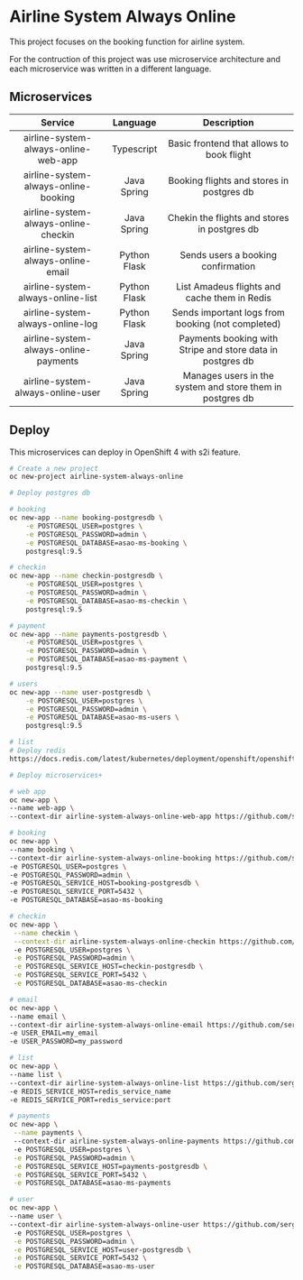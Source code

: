 # Airline System Always Online

This project focuses on the booking function for airline system. 

For the contruction of this project was use microservice architecture and each microservice was written in a different language.

## Microservices

|                Service                |   Language   |                         Description                        |
|:-------------------------------------:|:------------:|:----------------------------------------------------------:|
| airline-system-always-online-web-app  | Typescript   | Basic frontend that allows to book flight                  |
| airline-system-always-online-booking  | Java Spring  | Booking flights and stores in postgres db                  |
| airline-system-always-online-checkin  | Java Spring  | Chekin the flights and stores in postgres db               |
| airline-system-always-online-email    | Python Flask | Sends users a booking confirmation                         |
| airline-system-always-online-list     | Python Flask | List Amadeus flights and cache them in Redis               |
| airline-system-always-online-log      | Python Flask | Sends important logs from booking (not completed)          |
| airline-system-always-online-payments | Java Spring  | Payments booking with Stripe and store data in postgres db |
| airline-system-always-online-user     | Java Spring  | Manages users in the system and store them in postgres db  |

## Deploy

This microservices can deploy in OpenShift 4 with s2i feature.

```bash
# Create a new project
oc new-project airline-system-always-online

# Deploy postgres db

# booking
oc new-app --name booking-postgresdb \
    -e POSTGRESQL_USER=postgres \
    -e POSTGRESQL_PASSWORD=admin \
    -e POSTGRESQL_DATABASE=asao-ms-booking \
    postgresql:9.5

# checkin
oc new-app --name checkin-postgresdb \
    -e POSTGRESQL_USER=postgres \
    -e POSTGRESQL_PASSWORD=admin \
    -e POSTGRESQL_DATABASE=asao-ms-checkin \
    postgresql:9.5

# payment
oc new-app --name payments-postgresdb \
    -e POSTGRESQL_USER=postgres \
    -e POSTGRESQL_PASSWORD=admin \
    -e POSTGRESQL_DATABASE=asao-ms-payment \
    postgresql:9.5

# users
oc new-app --name user-postgresdb \
    -e POSTGRESQL_USER=postgres \
    -e POSTGRESQL_PASSWORD=admin \
    -e POSTGRESQL_DATABASE=asao-ms-users \
    postgresql:9.5

# list
# Deploy redis
https://docs.redis.com/latest/kubernetes/deployment/openshift/openshift-cli/

# Deploy microservices+

# web app
oc new-app \
--name web-app \
--context-dir airline-system-always-online-web-app https://github.com/sergioseks/airline-system-always-online.git

# booking
oc new-app \
--name booking \
--context-dir airline-system-always-online-booking https://github.com/sergioseks/airline-system-always-online.git \ 
-e POSTGRESQL_USER=postgres \
-e POSTGRESQL_PASSWORD=admin \
-e POSTGRESQL_SERVICE_HOST=booking-postgresdb \
-e POSTGRESQL_SERVICE_PORT=5432 \
-e POSTGRESQL_DATABASE=asao-ms-booking

# checkin
oc new-app \
 --name checkin \
 --context-dir airline-system-always-online-checkin https://github.com/sergioseks/airline-system-always-online.git
 -e POSTGRESQL_USER=postgres \
 -e POSTGRESQL_PASSWORD=admin \
 -e POSTGRESQL_SERVICE_HOST=checkin-postgresdb \
 -e POSTGRESQL_SERVICE_PORT=5432 \
 -e POSTGRESQL_DATABASE=asao-ms-checkin

# email
oc new-app \
--name email \
--context-dir airline-system-always-online-email https://github.com/sergioseks/airline-system-always-online.git
-e USER_EMAIL=my_email
-e USER_PASSWORD=my_password

# list
oc new-app \
--name list \
--context-dir airline-system-always-online-list https://github.com/sergioseks/airline-system-always-online.git
-e REDIS_SERVICE_HOST=redis_service_name
-e REDIS_SERVICE_PORT=redis_service:port

# payments
oc new-app \
 --name payments \ 
 --context-dir airline-system-always-online-payments https://github.com/sergioseks/airline-system-always-online.git
 -e POSTGRESQL_USER=postgres \
 -e POSTGRESQL_PASSWORD=admin \
 -e POSTGRESQL_SERVICE_HOST=payments-postgresdb \
 -e POSTGRESQL_SERVICE_PORT=5432 \
 -e POSTGRESQL_DATABASE=asao-ms-payments

# user
oc new-app \
--name user \ 
--context-dir airline-system-always-online-user https://github.com/sergioseks/airline-system-always-online.git
 -e POSTGRESQL_USER=postgres \
 -e POSTGRESQL_PASSWORD=admin \
 -e POSTGRESQL_SERVICE_HOST=user-postgresdb \
 -e POSTGRESQL_SERVICE_PORT=5432 \
 -e POSTGRESQL_DATABASE=asao-ms-user
```

